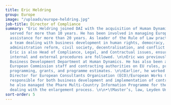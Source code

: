 ```yaml
---
title: Eric Heldring
group: Europe
image: "/uploads/europe-heldring.jpg"
job-title: Director of Compliance
summary: "Eric Heldring joined DAI with the acquisition of Human Dynamics, where he
  served for more than 10 years. He has been involved in managing EuropeAid technical
  assistance for more than 20 years. As leader of the Rule of Law practice, Eric manages
  a team dealing with business development in human rights, democracy, justice, public
  administration reform, civil society, decentralisation, and conflict prevention.
  Eric is also Head of Compliance, Legal, and Contractual issues, ensuring that all
  internal and external procedures are followed. \n\nEric was previously Head of the
  Business Development Department at Human Dynamics. He has also been a trainer of
  European Commission staff and contracting authorities on EU rules, procurement,
  programming, grants, and programme estimates. \n\nEarlier, he worked as Business
  Director for European Consultants Organisation (ECO)/European Works Council in Brussels,
  responsible for both business development and implementation of contracts. For ECO,
  he also managed the Phare Multi-Country Information Programme for the European Commission,
  dealing with the enlargement process. \n\n•\tMaster’s, law, Leyden University\n"
sort-order: 5
---
```


